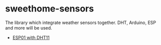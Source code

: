 # sweethome-sensors
The library which integrate weather sensors together. DHT, Arduino, ESP and more will be used.

- [ESP01 with DHT11](ESP01_DHT11)
